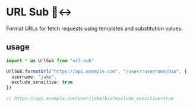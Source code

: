 # URL Sub 🔗↔️

Format URLs for fetch requests using templates and substitution values.

## usage
```ts
import * as UrlSub from "url-sub"

UrlSub.formatUrl("https://api.example.com", "/user/:username/bio", {
  username: "jake",
  exclude_sensitive: true
})

// https://api.example.com/user/jake/bio?exclude_sensitive=true
```
